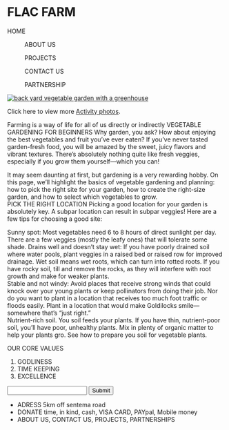 <!DOCTYPE html>
# FLAC FARM

HOME
<menu>ABOUT US</menu><menu>PROJECTS</menu><menu>CONTACT US</menu><menu>PARTNERSHIP</menu>
</header>
<body>
<main>

  <a href="#"><img src="https://opimedia.azureedge.net/-/media/Images/MEN/Editorial/Blogs/Organic-Gardening/How-to-Plan-a-Bigger-Better-Vegetable-Garden/greenhouse-jpg.jpg?la=en&hash=4481F169AABB71C50CD0CA0AD10EC1E5B80C32BA" alt="back yard vegetable garden with a greenhouse"></a>
  
<p>Click here to view more <a href="#">Activity photos</a>.</p>

  <p>Farming is a way of life for all of us directly or indirectly
  VEGETABLE GARDENING FOR BEGINNERS
Why garden, you ask? How about enjoying the best vegetables and fruit you’ve ever eaten? If you’ve never tasted garden-fresh food, you will be amazed by the sweet, juicy flavors and vibrant textures. There’s absolutely nothing quite like fresh veggies, especially if you grow them yourself—which you can!
<div>
It may seem daunting at first, but gardening is a very rewarding hobby. On this page, we’ll highlight the basics of vegetable gardening and planning: how to pick the right site for your garden, how to create the right-size garden, and how to select which vegetables to grow.</div> 
<div>
PICK THE RIGHT LOCATION
Picking a good location for your garden is absolutely key. A subpar location can result in subpar veggies! Here are a few tips for choosing a good site:
</div> 
</p>
<p>
<div>
Sunny spot: Most vegetables need 6 to 8 hours of direct sunlight per day. There are a few veggies (mostly the leafy ones) that will tolerate some shade.
Drains well and doesn’t stay wet: If you have poorly drained soil where water pools, plant veggies in a raised bed or raised row for improved drainage. Wet soil means wet roots, which can turn into rotted roots. If you have rocky soil, till and remove the rocks, as they will interfere with root growth and make for weaker plants.
</div>
<div>
Stable and not windy: Avoid places that receive strong winds that could knock over your young plants or keep pollinators from doing their job. Nor do you want to plant in a location that receives too much foot traffic or floods easily. Plant in a location that would make Goldilocks smile—somewhere that’s “just right.”
</div>
Nutrient-rich soil. You soil feeds your plants. If you have thin, nutrient-poor soil, you’ll have poor, unhealthy plants. Mix in plenty of organic matter to help your plants gro. See how to prepare you soil for vegetable plants.

  </p>
 
 <P>OUR CORE VALUES</P>
 <ol>
 <li>GODLINESS</li>
<li>TIME KEEPING</li>
<li>EXCELLENCE</li>

  </ol>
  <form action="https://freecatphotoapp.com/submit-cat-photo">
    <input id="submit"  type="text"  required>
    <button type="submit">Submit</button>
  </form>
  <form>
  <ul>
  <li>ADRESS
  5km off sentema road
</li>
<li>DONATE time, in kind, cash, VISA CARD, PAYpal, Mobile money</li>
<li> ABOUT US, CONTACT US, PROJECTS, PARTNERSHIPS</li>
  </ul> </form>
</main>
</body>
